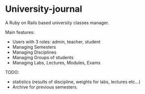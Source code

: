 # University-journal
A Ruby on Rails based university classes manager.

Main features:
- Users with 3 roles: admin, teacher, student
- Managing Semesters
- Managing Disciplines
- Managing Groups of students
- Managing Labs, Lectures, Modules, Exams

TODO:
- statistics (results of discipline, weights for labs, lectures etc...)
- Archive for previous semesters.